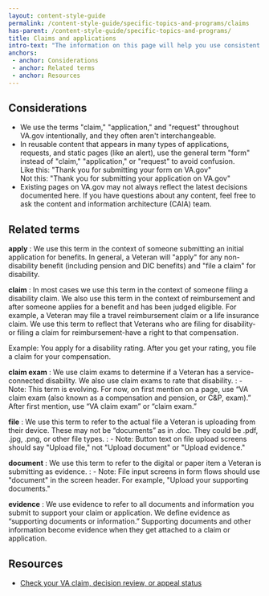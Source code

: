 ```yaml
---
layout: content-style-guide
permalink: /content-style-guide/specific-topics-and-programs/claims
has-parent: /content-style-guide/specific-topics-and-programs/
title: Claims and applications
intro-text: "The information on this page will help you use consistent language about claims and applications across communication channels."
anchors:
 - anchor: Considerations
 - anchor: Related terms
 - anchor: Resources
---
```


## Considerations

- We use the terms "claim," "application," and "request" throughout VA.gov intentionally, and they often aren't interchangeable.  
- In reusable content that appears in many types of applications, requests, and static pages (like an alert), use the general term "form" instead of "claim," "application," or "request" to avoid confusion.  
Like this: "Thank you for submitting your form on VA.gov"  
Not this: "Thank you for submitting your application on VA.gov"
- Existing pages on VA.gov may not always reflect the latest decisions documented here. If you have questions about any content, feel free to ask the content and information architecture (CAIA) team. 

## Related terms

**apply**
: We use this term in the context of someone submitting an initial application for benefits. In general, a Veteran will "apply" for any non-disability benefit (including pension and DIC benefits) and "file a claim" for disability.

**claim**
: In most cases we use this term in the context of someone filing a disability claim. We also use this term in the context of reimbursement and after someone applies for a benefit and has been judged eligible. For example, a Veteran may file a travel reimbursement claim or a life insurance claim. We use this term to reflect that Veterans who are filing for disability-or filing a claim for reimbursement-have a right to that compensation.

Example: You apply for a disability rating. After you get your rating, you file a claim for your compensation.

**claim exam**
: We use claim exams to determine if a Veteran has a service-connected disability. We also use claim exams to rate that disability.
: - Note: This term is evolving. For now, on first mention on a page, use “VA claim exam (also known as a compensation and pension, or C&P, exam).” After first mention, use “VA claim exam” or “claim exam.”

**file**
: We use this term to refer to the actual file a Veteran is uploading from their device. These may not be “documents” as in .doc. They could be .pdf, .jpg, .png, or other file types.
: - Note: Button text on file upload screens should say "Upload file," not "Upload document" or "Upload evidence."

**document**
: We use this term to refer to the digital or paper item a Veteran is submitting as evidence.
: - Note: File input screens in form flows should use "document" in the screen header. For example, "Upload your supporting documents."

**evidence**
: We use evidence to refer to all documents and information you submit to support your claim or application. We define evidence as “supporting documents or information.” Supporting documents and other information become evidence when they get attached to a claim or application.

## Resources

- [Check your VA claim, decision review, or appeal status](https://www.va.gov/claim-or-appeal-status/)
